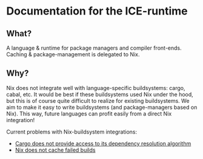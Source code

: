 # Documentation for the ICE-runtime

## What?
A language & runtime for package managers and compiler front-ends. Caching & package-management is delegated to Nix.

## Why?
Nix does not integrate well with language-specific buildsystems: cargo, cabal, etc. It would be best if these buildsystems
used Nix under the hood, but this is of course quite difficult to realize for existing buildsystems. We aim to make it easy
to write buildsystems (and package-managers based on Nix). This way, future languages can profit easily from a direct Nix integration!

Current problems with Nix-buildsystem integrations:
 - [Cargo does not provide access to its dependency resolution algorithm](https://hadean.com/blog/managing-rust-dependencies-with-nix-part-i/)
 - [Nix does not cache failed builds](https://github.com/NixOS/nix/issues/4127)

